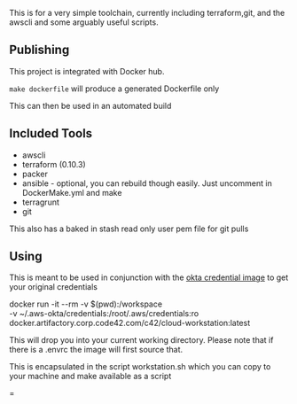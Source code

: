 This is for a very simple toolchain, currently including terraform,git, and the awscli
and some arguably useful scripts.      

## Publishing

This project is integrated with Docker hub.

`make dockerfile` will produce a generated Dockerfile only

This can then be used in an automated build


## Included Tools

* awscli
* terraform (0.10.3)
* packer 
* ansible - optional, you can rebuild though easily. Just uncomment in DockerMake.yml and make
* terragrunt
* git

This also has a baked in stash read only user pem file for git pulls


## Using

This is meant to be used in conjunction with the [okta credential image](https://stash.corp.code42.com/projects/DT/repos/okta-aws-launcher)
to get your original credentials

docker run -it --rm -v $(pwd):/workspace \
  -v ~/.aws-okta/credentials:/root/.aws/credentials:ro \
  docker.artifactory.corp.code42.com/c42/cloud-workstation:latest

This will drop you into your current working directory.  Please note that if there is a .envrc the image will first source that.

This is encapsulated in the script workstation.sh which you can copy to your machine and make available as a script

=
